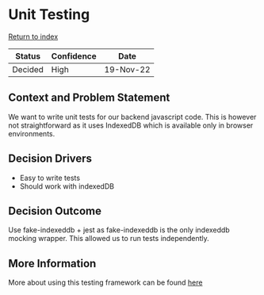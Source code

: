 # Unit Testing

[Return to index](https://cse210-group5.github.io/cse210-fa22-ucsd-group5/decisions/)

|  Status   | Confidence    |   Date    |
| --------  | ----------    | --------- |
| Decided   | High          | 19-Nov-22 |

## Context and Problem Statement

We want to write unit tests for our backend javascript code. This is however not straightforward as it uses IndexedDB which is available only in browser environments.

## Decision Drivers

* Easy to write tests
* Should work with indexedDB

## Decision Outcome

Use fake-indexeddb + jest as fake-indexeddb is the only indexeddb mocking wrapper. This allowed us to run tests independently.

## More Information

More about using this testing framework can be found [here](https://dev.to/andyhaskell/testing-your-indexeddb-code-with-jest-2o17)


